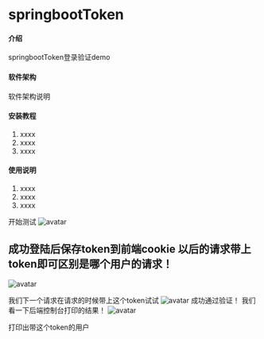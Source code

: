 # springbootToken

#### 介绍
springbootToken登录验证demo

#### 软件架构
软件架构说明


#### 安装教程

1. xxxx
2. xxxx
3. xxxx

#### 使用说明

1. xxxx
2. xxxx
3. xxxx


开始测试
![avatar](https://img2018.cnblogs.com/blog/1488478/201905/1488478-20190527175251961-555871155.png)
## 成功登陆后保存token到前端cookie 以后的请求带上token即可区别是哪个用户的请求！

![avatar](https://img2018.cnblogs.com/blog/1488478/201905/1488478-20190527180201244-347120532.png)

我们下一个请求在请求的时候带上这个token试试
![avatar](https://img2018.cnblogs.com/blog/1488478/201905/1488478-20190527175933264-430036308.png)
成功通过验证！ 我们看一下后端控制台打印的结果！
![avatar](https://img2018.cnblogs.com/blog/1488478/201905/1488478-20190527180010396-949687945.png)

打印出带这个token的用户
